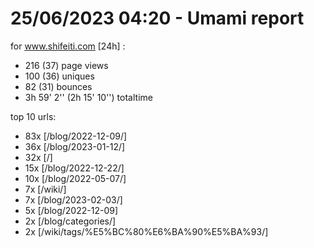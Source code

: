 # 25/06/2023 04:20 - Umami report
for www.shifeiti.com [24h] :

 - 216 (37) page views
 - 100 (36) uniques
 - 82 (31) bounces
 - 3h 59' 2'' (2h 15' 10'') totaltime


top 10 urls:
 - 83x [/blog/2022-12-09/]
 - 36x [/blog/2023-01-12/]
 - 32x [/]
 - 15x [/blog/2022-12-22/]
 - 10x [/blog/2022-05-07/]
 - 7x [/wiki/]
 - 7x [/blog/2023-02-03/]
 - 5x [/blog/2022-12-09]
 - 2x [/blog/categories/]
 - 2x [/wiki/tags/%E5%BC%80%E6%BA%90%E5%BA%93/]


